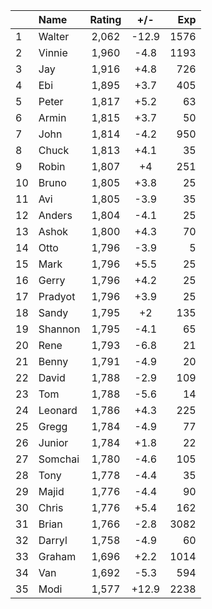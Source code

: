 | |Name|Rating|+/-|Exp|
|-|:---|:----:|:-:|--:|
|1|Walter|2,062|-12.9|1576|
|2|Vinnie|1,960|-4.8|1193|
|3|Jay|1,916|+4.8|726|
|4|Ebi|1,895|+3.7|405|
|5|Peter|1,817|+5.2|63|
|6|Armin|1,815|+3.7|50|
|7|John|1,814|-4.2|950|
|8|Chuck|1,813|+4.1|35|
|9|Robin|1,807|+4|251|
|10|Bruno|1,805|+3.8|25|
|11|Avi|1,805|-3.9|35|
|12|Anders|1,804|-4.1|25|
|13|Ashok|1,800|+4.3|70|
|14|Otto|1,796|-3.9|5|
|15|Mark|1,796|+5.5|25|
|16|Gerry|1,796|+4.2|25|
|17|Pradyot|1,796|+3.9|25|
|18|Sandy|1,795|+2|135|
|19|Shannon|1,795|-4.1|65|
|20|Rene|1,793|-6.8|21|
|21|Benny|1,791|-4.9|20|
|22|David|1,788|-2.9|109|
|23|Tom|1,788|-5.6|14|
|24|Leonard|1,786|+4.3|225|
|25|Gregg|1,784|-4.9|77|
|26|Junior|1,784|+1.8|22|
|27|Somchai|1,780|-4.6|105|
|28|Tony|1,778|-4.4|35|
|29|Majid|1,776|-4.4|90|
|30|Chris|1,776|+5.4|162|
|31|Brian|1,766|-2.8|3082|
|32|Darryl|1,758|-4.9|60|
|33|Graham|1,696|+2.2|1014|
|34|Van|1,692|-5.3|594|
|35|Modi|1,577|+12.9|2238|
